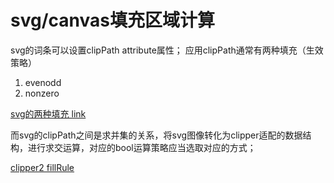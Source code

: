 # svg/canvas填充区域计算

svg的词条可以设置clipPath attribute属性； 应用clipPath通常有两种填充（生效策略）
1. evenodd
2. nonzero

[svg的两种填充 link](https://developer.mozilla.org/zh-CN/docs/Web/SVG/Attribute/fill-rule)

而svg的clipPath之间是求并集的关系，将svg图像转化为clipper适配的数据结构，进行求交运算，对应的bool运算策略应当选取对应的方式；

[clipper2 fillRule](http://www.angusj.com/clipper2/Docs/Units/Clipper/Types/FillRule.htm)